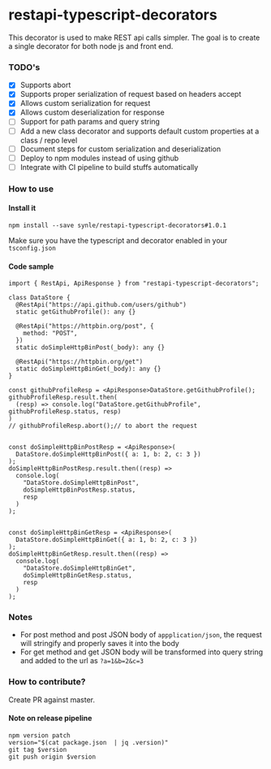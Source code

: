 # restapi-typescript-decorators
This decorator is used to make REST api calls simpler. The goal is to create a single decorator for both node js and front end.

### TODO's
- [X] Supports abort
- [X] Supports proper serialization of request based on headers accept
- [X] Allows custom serialization for request
- [X] Allows custom deserialization for response
- [ ] Support for path params and query string
- [ ] Add a new class decorator and supports default custom properties at a class / repo level
- [ ] Document steps for custom serialization and deserialization
- [ ] Deploy to npm modules instead of using github
- [ ] Integrate with CI pipeline to build stuffs automatically

### How to use
#### Install it
```
npm install --save synle/restapi-typescript-decorators#1.0.1
```

Make sure you have the typescript and decorator enabled in your `tsconfig.json`

#### Code sample
```
import { RestApi, ApiResponse } from "restapi-typescript-decorators";

class DataStore {
  @RestApi("https://api.github.com/users/github")
  static getGithubProfile(): any {}

  @RestApi("https://httpbin.org/post", {
    method: "POST",
  })
  static doSimpleHttpBinPost(_body): any {}

  @RestApi("https://httpbin.org/get")
  static doSimpleHttpBinGet(_body): any {}
}

const githubProfileResp = <ApiResponse>DataStore.getGithubProfile();
githubProfileResp.result.then(
  (resp) => console.log("DataStore.getGithubProfile", githubProfileResp.status, resp)
)
// githubProfileResp.abort();// to abort the request


const doSimpleHttpBinPostResp = <ApiResponse>(
  DataStore.doSimpleHttpBinPost({ a: 1, b: 2, c: 3 })
);
doSimpleHttpBinPostResp.result.then((resp) =>
  console.log(
    "DataStore.doSimpleHttpBinPost",
    doSimpleHttpBinPostResp.status,
    resp
  )
);


const doSimpleHttpBinGetResp = <ApiResponse>(
  DataStore.doSimpleHttpBinGet({ a: 1, b: 2, c: 3 })
);
doSimpleHttpBinGetResp.result.then((resp) =>
  console.log(
    "DataStore.doSimpleHttpBinGet",
    doSimpleHttpBinGetResp.status,
    resp
  )
);
```

### Notes
- For post method and post JSON body of `appplication/json`, the request will stringify and properly saves it into the body
- For get method and get JSON body will be transformed into query string and added to the url as `?a=1&b=2&c=3`

### How to contribute?
Create PR against master.

#### Note on release pipeline
```
npm version patch
version="$(cat package.json  | jq .version)"
git tag $version
git push origin $version
```
